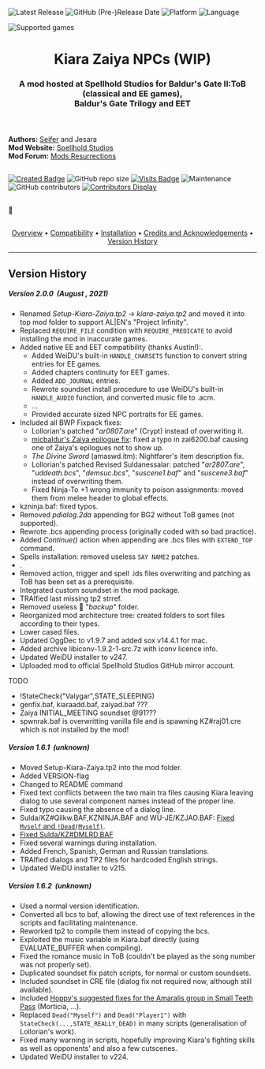 
![Latest Release](https://img.shields.io/github/v/release/GwendolyneFreddy/Kiara-Zaiya?include_prereleases&color=darkred)<a name="top" id="top"> </a>
![GitHub (Pre-)Release Date](https://img.shields.io/github/release-date-pre/GwendolyneFreddy/Kiara-Zaiya?color=gold)
![Platform](https://img.shields.io/static/v1?label=platform&message=windows%20%7C%20macOS%20%7C%20linux%20%7C%20Project%20Infinity&color=informational)
![Language](https://img.shields.io/static/v1?label=language&message=English%20%7C%20French%20%7C%20German%20%7C%20Russian%20%7C%20Spanish&color=limegreen)

![Supported games](https://img.shields.io/static/v1?label=supported%20games&message=BGII:ToB%20%7C%20BGT%20%7C%20BG2%3AEE%20%7C%20EET&color=dodgerblue)


<div align="center"><h1></a>Kiara Zaiya NPCs (WIP)</h1>

<h3>A mod hosted at Spellhold Studios for Baldur's Gate II:ToB (classical and EE games),<br>
Baldur's Gate Trilogy and EET<h3>

</div><br>

**Authors:** <a href="http://www.shsforums.net/user/701-seifer/">Seifer</a> and Jesara  
**Mod Website:** <a href="">Spellhold Studios</a>  
**Mod Forum:** <a href="http://www.shsforums.net/forum/127-mod-resurrections/">Mods Resurrections</a>

## 

[![Created Badge](https://badges.pufler.dev/created/GwendolyneFreddy/Kiara-Zaiya?style=plastic)](https://badges.pufler.dev)
![GitHub repo size](https://img.shields.io/github/repo-size/GwendolyneFreddy/Kiara-Zaiya?style=plastic)
[![Visits Badge](https://badges.pufler.dev/visits/GwendolyneFreddy/Kiara-Zaiya?color=cyan&style=plastic)](https://badges.pufler.dev) 
![Maintenance](https://img.shields.io/static/v1?label=maintained%3F&message=yes&color=greenlight&style=plastic)
![GitHub contributors](https://img.shields.io/github/contributors/GwendolyneFreddy/Kiara-Zaiya?color=blueviolet&style=plastic) [![Contributors Display](https://badges.pufler.dev/contributors/GwendolyneFreddy/Kiara-Zaiya?size=30&padding=5&bots=true)](https://badges.pufler.dev)

## 

:page_facing_up: <br>

## 

<div align="center">
<a href="#intro">Overview</a> &#8226; <a href="#compat">Compatibility</a> &#8226; <a href="#installation">Installation</a> &#8226; <a href="#credits">Credits and Acknowledgements</a> &#8226; <a href="#versions">Version History</a></br>
</div>

<hr>


## <a name="versions" id="versions"></a>Version History

##### Version 2.0.0 &nbsp;(August , 2021)

- Renamed *Setup-Kiara-Zaiya.tp2* -> *kiara-zaiya.tp2* and moved it into top mod folder to support AL|EN's "Project Infinity".
- Replaced `REQUIRE_FILE` condition with `REQUIRE_PREDICATE` to avoid installing the mod in inaccurate games.
- Added native EE and EET compatibility (thanks Austin!):.
    - Added WeiDU's built-in `HANDLE_CHARSETS` function to convert string entries for EE games.
    - Added chapters continuity for EET games.
    - Added `ADD_JOURNAL` entries.
    - Rewrote soundset install procedure to use WeiDU's built-in `HANDLE_AUDIO` function, and converted music file to .acm.
    - ...
    - Provided accurate sized NPC portraits for EE games.
- Included all BWP Fixpack fixes:
    - Lollorian's patched "*ar0807.are*" (Crypt) instead of overwriting it.
    - <a href="http://www.shsforums.net/topic/47635-notes-oddities-and-possible-bugs-in-my-bwp-game-spoilers/page-49#entry587224">micbaldur's Zaiya epilogue fix</a>: fixed a typo in zai6200.baf causing one of Zaiya's epilogues not to show up.
    - *The Divine Sword* (amaswd.itm): Nightfarer's item description fix.
    - Lollorian's patched Revised Suldanessalar: patched "*ar2807.are*", "*uddeath.bcs*", "*demsuc.bcs*", "*suscene1.baf*" and "*suscene3.baf*" instead of overwriting them.
    - Fixed Ninja-To +1 wrong immunity to poison assignments: moved them from melee header to global effects.
- kzninja.baf: fixed typos.
- Removed *pdialog.2da* appending for BG2 without ToB games (not supported).
- Rewrote .bcs appending process (originally coded with so bad practice).
- Added *Continue()* action when appending are .bcs files with `EXTEND_TOP` command.
- Spells installation: removed useless `SAY NAME2` patches.
- .
- Removed action, trigger and spell .ids files overwriting and patching as ToB has been set as a prerequisite.
- Integrated custom soundset in the mod package.
- TRAIfied last missing tp2 strref.
- Removed useless :file_folder: "*backup*" folder.
- Reorganized mod architecture tree: created folders to sort files according to their types.
- Lower cased files.
- Updated OggDec to v1.9.7 and added sox v14.4.1 for mac.
- Added archive libiconv-1.9.2-1-src.7z with iconv licence info.
- Updated WeiDU installer to v247.
- Uploaded mod to official Spellhold Studios GitHub mirror account.



TODO
- !StateCheck("Valygar",STATE_SLEEPING)
- genfix.baf, kiaraadd.baf, zaiyad.baf ???
- Zaiya INITIAL_MEETING soundset @91???
- spwnrak.baf is overwritting vanilla file and is spawning KZ#raj01.cre which is not installed by the mod!



##### Version 1.6.1 &nbsp;(unknown)

- Moved Setup-Kiara-Zaiya.tp2 into the mod folder.
- Added VERSION-flag
- Changed to README command
- Fixed text conflicts between the two main tra files causing Kiara leaving dialog to use several component names instead of the proper line.
- Fixed typo causing the absence of a dialog line.
- Sulda/KZ#Qilkw.BAF,KZNINJA.BAF and WU-JE/KZJAO.BAF: <a href="http://www.shsforums.net/topic/42220-fixes-for-the-big-fixpack/page-10#entry483485">Fixed `Myself` and `!Dead(Myself)`</a>.
- <a href="http://www.shsforums.net/topic/42220-fixes-for-the-big-fixpack/page-10#entry483525">Fixed Sulda/KZ#DMLRD.BAF</a>
- Fixed several warnings during installation.
- Added French, Spanish, German and Russian translations.
- TRAIfied dialogs and TP2 files for hardcoded English strings.
- Updated WeiDU installer to v215.

##### Version 1.6.2 &nbsp;(unknown)

- Used a normal version identification.
- Converted all bcs to baf, allowing the direct use of text references in the scripts and facilitating maintenance.
- Reworked tp2 to compile them instead of copying the bcs.
- Exploited the music variable in Kiara.baf directly (using EVALUATE_BUFFER when compiling).
- Fixed the romance music in ToB (couldn't be played as the song number was not properly set).
- Duplicated soundset fix patch scripts, for normal or custom soundsets.
- Included soundset in CRE file (dialog fix not required now, although still available).
- Included <a href="http://www.shsforums.net/topic/46469-bwp-and-mod-bugs-not-yet-fixed/?p=501418">Hoppy's suggested fixes for the Amaralis group in Small Teeth Pass</a> (Morticia, ...).
- Replaced `Dead("Myself")` and `Dead("Player1")` with `StateCheck(...,STATE_REALLY_DEAD)` in many scripts (generalisation of Lollorian's work).
- Fixed many warning in scripts, hopefully improving Kiara's fighting skills as well as opponents' and also a few cutscenes.
- Updated WeiDU installer to v224.

